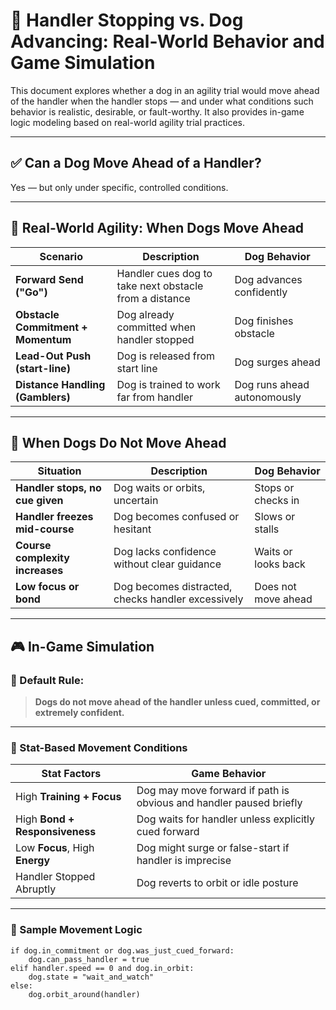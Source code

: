 # 🐾 Handler Stopping vs. Dog Advancing: Real-World Behavior and Game Simulation

This document explores whether a dog in an agility trial would move ahead of the handler when the handler stops — and under what conditions such behavior is realistic, desirable, or fault-worthy. It also provides in-game logic modeling based on real-world agility trial practices.

---

## ✅ Can a Dog Move Ahead of a Handler?

Yes — but only under specific, controlled conditions.

---

## 🧭 Real-World Agility: When Dogs Move Ahead

| Scenario                              | Description                                                       | Dog Behavior |
|---------------------------------------|-------------------------------------------------------------------|--------------|
| **Forward Send ("Go")**               | Handler cues dog to take next obstacle from a distance            | Dog advances confidently |
| **Obstacle Commitment + Momentum**    | Dog already committed when handler stopped                        | Dog finishes obstacle |
| **Lead-Out Push (start-line)**        | Dog is released from start line                                   | Dog surges ahead |
| **Distance Handling (Gamblers)**      | Dog is trained to work far from handler                           | Dog runs ahead autonomously |

---

## 🛑 When Dogs Do Not Move Ahead

| Situation                            | Description                                           | Dog Behavior     |
|-------------------------------------|-------------------------------------------------------|------------------|
| **Handler stops, no cue given**     | Dog waits or orbits, uncertain                       | Stops or checks in |
| **Handler freezes mid-course**      | Dog becomes confused or hesitant                     | Slows or stalls |
| **Course complexity increases**     | Dog lacks confidence without clear guidance          | Waits or looks back |
| **Low focus or bond**               | Dog becomes distracted, checks handler excessively   | Does not move ahead |

---

## 🎮 In-Game Simulation

### 📏 Default Rule:
> **Dogs do not move ahead of the handler unless cued, committed, or extremely confident.**

---

### 🧠 Stat-Based Movement Conditions

| Stat Factors                | Game Behavior                                                   |
|-----------------------------|------------------------------------------------------------------|
| High **Training + Focus**    | Dog may move forward if path is obvious and handler paused briefly |
| High **Bond + Responsiveness** | Dog waits for handler unless explicitly cued forward              |
| Low **Focus**, High **Energy** | Dog might surge or false-start if handler is imprecise             |
| Handler Stopped Abruptly     | Dog reverts to orbit or idle posture                            |

---

### 🧪 Sample Movement Logic

```pseudo
if dog.in_commitment or dog.was_just_cued_forward:
    dog.can_pass_handler = true
elif handler.speed == 0 and dog.in_orbit:
    dog.state = "wait_and_watch"
else:
    dog.orbit_around(handler)
